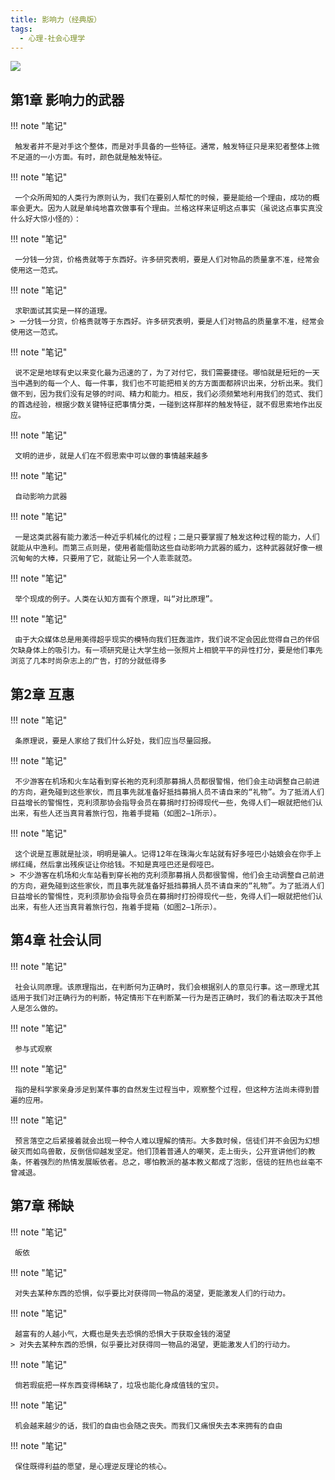 ```yaml
---
title: 影响力（经典版）
tags:
  - 心理-社会心理学
---
```


![](https://cdn.weread.qq.com/weread/cover/31/YueWen_823426/t7_YueWen_823426.jpg)


## 第1章 影响力的武器




!!! note "笔记"

	 触发者并不是对手这个整体，而是对手具备的一些特征。通常，触发特征只是来犯者整体上微不足道的一小方面。有时，颜色就是触发特征。 


!!! note "笔记"

	 一个众所周知的人类行为原则认为，我们在要别人帮忙的时候，要是能给一个理由，成功的概率会更大。因为人就是单纯地喜欢做事有个理由。兰格这样来证明这点事实（虽说这点事实真没什么好大惊小怪的）：
 


!!! note "笔记"

	 一分钱一分货，价格贵就等于东西好。许多研究表明，要是人们对物品的质量拿不准，经常会使用这一范式。 


!!! note "笔记"

	 求职面试其实是一样的道理。 
	> 一分钱一分货，价格贵就等于东西好。许多研究表明，要是人们对物品的质量拿不准，经常会使用这一范式。




!!! note "笔记"

	 说不定是地球有史以来变化最为迅速的了，为了对付它，我们需要捷径。哪怕就是短短的一天当中遇到的每一个人、每一件事，我们也不可能把相关的方方面面都辨识出来，分析出来。我们做不到，因为我们没有足够的时间、精力和能力。相反，我们必须频繁地利用我们的范式、我们的首选经验，根据少数关键特征把事情分类，一碰到这样那样的触发特征，就不假思索地作出反应。
 


!!! note "笔记"

	 文明的进步，就是人们在不假思索中可以做的事情越来越多 


!!! note "笔记"

	 自动影响力武器 


!!! note "笔记"

	 一是这类武器有能力激活一种近乎机械化的过程；二是只要掌握了触发这种过程的能力，人们就能从中渔利。而第三点则是，使用者能借助这些自动影响力武器的威力，这种武器就好像一根沉甸甸的大棒，只要用了它，就能让另一个人乖乖就范。
 


!!! note "笔记"

	 举个现成的例子。人类在认知方面有个原理，叫“对比原理”。 


!!! note "笔记"

	 由于大众媒体总是用美得超乎现实的模特向我们狂轰滥炸，我们说不定会因此觉得自己的伴侣欠缺身体上的吸引力。有一项研究是让大学生给一张照片上相貌平平的异性打分，要是他们事先浏览了几本时尚杂志上的广告，打的分就低得多 


## 第2章 互惠




!!! note "笔记"

	 条原理说，要是人家给了我们什么好处，我们应当尽量回报。 


!!! note "笔记"

	 不少游客在机场和火车站看到穿长袍的克利须那募捐人员都很警惕，他们会主动调整自己前进的方向，避免碰到这些家伙，而且事先就准备好抵挡募捐人员不请自来的“礼物”。为了抵消人们日益增长的警惕性，克利须那协会指导会员在募捐时打扮得现代一些，免得人们一眼就把他们认出来，有些人还当真背着旅行包，拖着手提箱（如图2—1所示）。 


!!! note "笔记"

	 这个说是互惠就是扯淡，明明是骗人。记得12年在珠海火车站就有好多哑巴小姑娘会在你手上绑红绳，然后拿出残疾证让你给钱。不知是真哑巴还是假哑巴。 
	> 不少游客在机场和火车站看到穿长袍的克利须那募捐人员都很警惕，他们会主动调整自己前进的方向，避免碰到这些家伙，而且事先就准备好抵挡募捐人员不请自来的“礼物”。为了抵消人们日益增长的警惕性，克利须那协会指导会员在募捐时打扮得现代一些，免得人们一眼就把他们认出来，有些人还当真背着旅行包，拖着手提箱（如图2—1所示）。




## 第4章 社会认同




!!! note "笔记"

	 社会认同原理。该原理指出，在判断何为正确时，我们会根据别人的意见行事。这一原理尤其适用于我们对正确行为的判断，特定情形下在判断某一行为是否正确时，我们的看法取决于其他人是怎么做的。 


!!! note "笔记"

	 参与式观察 


!!! note "笔记"

	 指的是科学家亲身涉足到某件事的自然发生过程当中，观察整个过程，但这种方法尚未得到普遍的应用。 


!!! note "笔记"

	 预言落空之后紧接着就会出现一种令人难以理解的情形。大多数时候，信徒们并不会因为幻想破灭而如鸟兽散，反倒信仰越发坚定。他们顶着普通人的嘲笑，走上街头，公开宣讲他们的教条，怀着强烈的热情发展皈依者。总之，哪怕教派的基本教义都成了泡影，信徒的狂热也丝毫不曾减退。 


## 第7章 稀缺




!!! note "笔记"

	 皈依 


!!! note "笔记"

	 对失去某种东西的恐惧，似乎要比对获得同一物品的渴望，更能激发人们的行动力。 


!!! note "笔记"

	 越富有的人越小气，大概也是失去恐惧的恐惧大于获取金钱的渴望 
	> 对失去某种东西的恐惧，似乎要比对获得同一物品的渴望，更能激发人们的行动力。




!!! note "笔记"

	 倘若瑕疵把一样东西变得稀缺了，垃圾也能化身成值钱的宝贝。 


!!! note "笔记"

	 机会越来越少的话，我们的自由也会随之丧失。而我们又痛恨失去本来拥有的自由 


!!! note "笔记"

	 保住既得利益的愿望，是心理逆反理论的核心。 


